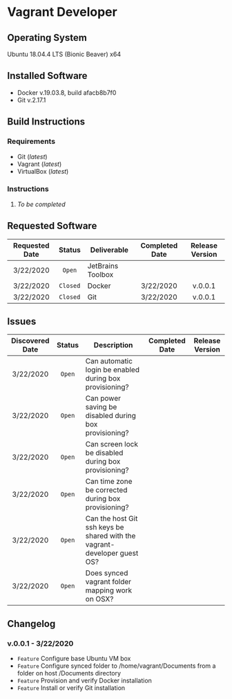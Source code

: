# Vagrant Developer

## Operating System
Ubuntu 18.04.4 LTS (Bionic Beaver) x64

## Installed Software
* Docker v.19.03.8, build afacb8b7f0
* Git v.2.17.1

## Build Instructions
### Requirements
* Git (_latest_)
* Vagrant (_latest_)
* VirtualBox (_latest_)

### Instructions
1. _To be completed_

## Requested Software
| Requested Date | Status | Deliverable | Completed Date | Release Version |
|:---:|:---:|---|:---:|:---:|
| 3/22/2020 | `Open` | JetBrains Toolbox | | |
| 3/22/2020 | `Closed` | Docker | 3/22/2020 | v.0.0.1 |
| 3/22/2020 | `Closed` | Git | 3/22/2020 | v.0.0.1 |

## Issues
| Discovered Date | Status | Description | Completed Date | Release Version |
|:---:|:---:|---|:---:|:---:|
| 3/22/2020 | `Open` | Can automatic login be enabled during box provisioning? | | |
| 3/22/2020 | `Open` | Can power saving be disabled during box provisioning? | | |
| 3/22/2020 | `Open` | Can screen lock be disabled during box provisioning? | | |
| 3/22/2020 | `Open` | Can time zone be corrected during box provisioning? | | |
| 3/22/2020 | `Open` | Can the host Git ssh keys be shared with the vagrant-developer guest OS? | | |
| 3/22/2020 | `Open` | Does synced vagrant folder mapping work on OSX? | | |

## Changelog
### v.0.0.1 - 3/22/2020
* `Feature` Configure base Ubuntu VM box
* `Feature` Configure synced folder to /home/vagrant/Documents from a folder on host /Documents directory
* `Feature` Provision and verify Docker installation
* `Feature` Install or verify Git installation
